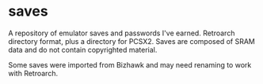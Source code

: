# saves

A repository of emulator saves and passwords I've earned. Retroarch directory format, plus a directory for PCSX2. Saves are composed of SRAM data and do not contain copyrighted material.

Some saves were imported from Bizhawk and may need renaming to work with Retroarch.
